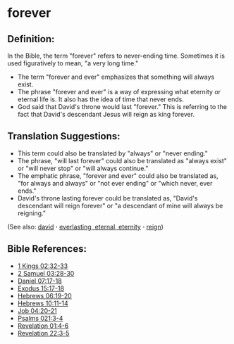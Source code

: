 # forever #

## Definition: ##

In the Bible, the term "forever" refers to never-ending time. Sometimes it is used figuratively to mean, "a very long time."

* The term "forever and ever" emphasizes that something will always exist.
* The phrase "forever and ever" is a way of expressing what eternity or eternal life is. It also has the idea of time that never ends.
* God said that David's throne would last "forever." This is referring to the fact that David's descendant Jesus will reign as king forever. 

## Translation Suggestions: ##

* This term could also be translated by "always" or "never ending."
* The phrase, "will last forever" could also be translated as "always exist" or "will never stop" or "will always continue."
* The emphatic phrase, "forever and ever" could also be translated as, "for always and always" or "not ever ending" or "which never, ever ends."
* David's throne lasting forever could be translated as, "David's descendant will reign forever" or "a descendant of mine will always be reigning."

(See also: [david](../other/david.md) **·** [everlasting, eternal, eternity](../kt/eternity.md) **·** [reign](../other/reign.md))

## Bible References: ##

* [1 Kings 02:32-33](https://door43.org/en/bible/notes/1ki/02/32)
* [2 Samuel 03:28-30](https://door43.org/en/bible/notes/2sa/03/28)
* [Daniel 07:17-18](https://door43.org/en/bible/notes/dan/07/17)
* [Exodus 15:17-18](https://door43.org/en/bible/notes/exo/15/17)
* [Hebrews 06:19-20](https://door43.org/en/bible/notes/heb/06/19)
* [Hebrews 10:11-14](https://door43.org/en/bible/notes/heb/10/11)
* [Job 04:20-21](https://door43.org/en/bible/notes/job/04/20)
* [Psalms 021:3-4](https://door43.org/en/bible/notes/psa/021/003)
* [Revelation 01:4-6](https://door43.org/en/bible/notes/rev/01/04)
* [Revelation 22:3-5](https://door43.org/en/bible/notes/rev/22/03)


